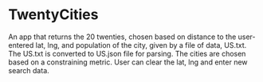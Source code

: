 # TwentyCities
An app that returns the 20 twenties, chosen based on distance to the user-entered lat, lng, and population of the city, given by a file of data, US.txt.
The US.txt is converted to US.json file for parsing.  The cities are chosen based on a constraining metric.  User can clear the lat, lng and enter new search data.
